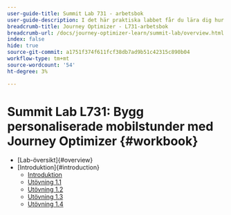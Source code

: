 ```yaml
---
user-guide-title: Summit Lab 731 - arbetsbok
user-guide-description: I det här praktiska labbet får du lära dig hur du implementerar en strategi för flerkanalsmarknadsföring som innefattar kampanjer och resor i appen, push-meddelanden, SMS och e-postmeddelanden i Adobe Journey Optimizer.
breadcrumb-title: Journey Optimizer - L731-arbetsbok
breadcrumb-url: /docs/journey-optimizer-learn/summit-lab/overview.html
index: false
hide: true
source-git-commit: a1751f374f611fcf38db7ad9b51c42315c890b04
workflow-type: tm+mt
source-wordcount: '54'
ht-degree: 3%

---
```



# Summit Lab L731: Bygg personaliserade mobilstunder med Journey Optimizer {#workbook}

+ [Lab-översikt]{#overview}
+ [Introduktion]{#introduction}
   + [Introduktion](/help/l731-lab-workbook/Introduction/introduction.md)
   + [Utövning 1.1](/help/l731-lab-workbook/Introduction/exercise-1-1.md)
   + [Utövning 1.2](/help/l731-lab-workbook/Introduction/exercise-1-2.md)
   + [Utövning 1.3](/help/l731-lab-workbook/Introduction/exercise-1-3.md)
   + [Utövning 1.4](/help/l731-lab-workbook/Introduction/exercise-1-4.md)
